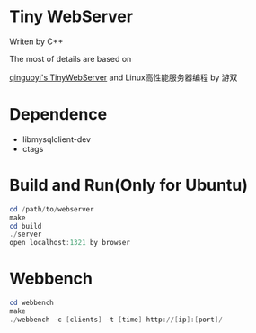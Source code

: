 # Tiny WebServer

Writen by C++

The most of details are based on 

[qinguoyi's TinyWebServer](https://github.com/qinguoyi/TinyWebServer) and Linux高性能服务器编程 by 游双

# Dependence

* libmysqlclient-dev
* ctags
# Build and Run(Only for Ubuntu)

```powershell
cd /path/to/webserver
make
cd build
./server
open localhost:1321 by browser
```

# Webbench
```powershell
cd webbench
make
./webbench -c [clients] -t [time] http://[ip]:[port]/ 
```